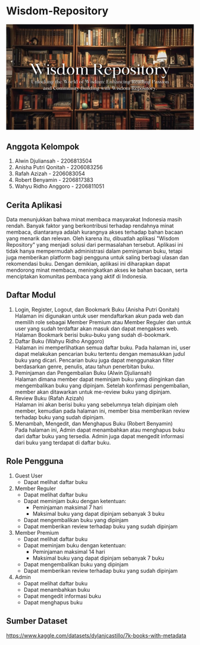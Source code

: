 # Wisdom-Repository
![Wisdom-Repository](./assets/images/Wisdom-Repository.png)


## Anggota Kelompok
1. Alwin Djuliansah - 2206813504
2. Anisha Putri Qonitah - 2206083256
3. Rafah Azizah - 2206083054
4. Robert Benyamin - 2206817383
5. Wahyu Ridho Anggoro - 2206811051

## Cerita Aplikasi
Data menunjukkan bahwa minat membaca masyarakat Indonesia masih rendah. Banyak faktor yang berkontribusi terhadap rendahnya minat membaca, diantaranya adalah kurangnya akses terhadap bahan bacaan yang menarik dan relevan. Oleh karena itu, dibuatlah aplikasi "Wisdom Repository" yang menjadi solusi dari permasalahan tersebut. Aplikasi ini tidak hanya mempermudah administrasi dalam peminjaman buku, tetapi juga memberikan platform bagi pengguna untuk saling berbagi ulasan dan rekomendasi buku. Dengan demikian, aplikasi ini diharapkan dapat mendorong minat membaca, meningkatkan akses ke bahan bacaan, serta menciptakan komunitas pembaca yang aktif di Indonesia.

## Daftar Modul
1. Login, Register, Logout, dan Bookmark Buku (Anisha Putri Qonitah)  
  Halaman ini digunakan untuk user mendaftarkan akun pada web dan memilih role sebagai Member Premium atau Member Reguler dan untuk user yang sudah terdaftar akan masuk dan dapat mengakses web. Halaman Bookmark berisi buku-buku yang sudah di-bookmark.
2. Daftar Buku (Wahyu Ridho Anggoro)  
  Halaman ini memperlihatkan semua daftar buku. Pada halaman ini, user dapat melakukan pencarian buku tertentu dengan memasukkan judul buku yang dicari. Pencarian buku juga dapat menggunakan filter berdasarkan genre, penulis, atau tahun penerbitan buku.
3. Peminjaman dan Pengembalian Buku (Alwin Djuliansah)  
  Halaman dimana member dapat meminjam buku yang diinginkan dan mengembalikan buku yang dipinjam. Setelah konfirmasi pengembalian, member akan ditawarkan untuk me-review buku yang dipinjam.
4. Review Buku (Rafah Azizah)  
  Halaman ini akan berisi buku yang sebelumnya telah dipinjam oleh member, kemudian pada halaman ini, member bisa memberikan review terhadap buku yang sudah dipinjam.
5. Menambah, Mengedit, dan Menghapus Buku (Robert Benyamin)  
  Pada halaman ini, Admin dapat menambahkan atau menghapus buku dari daftar buku yang tersedia. Admin juga dapat mengedit informasi dari buku yang terdapat di daftar buku.

## Role Pengguna
1. Guest User 
    - Dapat melihat daftar buku
2. Member Reguler  
    - Dapat melihat daftar buku
    - Dapat meminjam buku dengan ketentuan: 
      - Peminjaman maksimal 7 hari 
      - Maksimal buku yang dapat dipinjam sebanyak 3 buku
    - Dapat mengembalikan buku yang dipinjam
    - Dapat memberikan review terhadap buku yang sudah dipinjam
3. Member Premium  
    - Dapat melihat daftar buku
    - Dapat meminjam buku dengan ketentuan: 
      - Peminjaman maksimal 14 hari 
      - Maksimal buku yang dapat dipinjam sebanyak 7 buku
    - Dapat mengembalikan buku yang dipinjam
    - Dapat memberikan review terhadap buku yang sudah dipinjam
4. Admin  
    - Dapat melihat daftar buku
    - Dapat menambahkan buku
    - Dapat mengedit informasi buku
    - Dapat menghapus buku

## Sumber Dataset
https://www.kaggle.com/datasets/dylanjcastillo/7k-books-with-metadata
